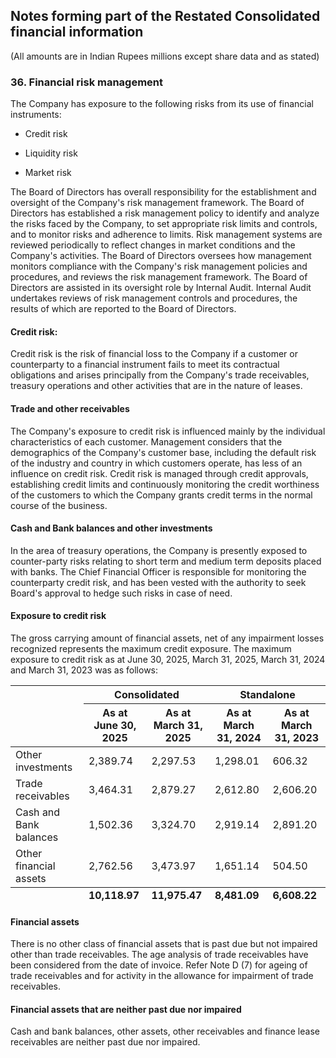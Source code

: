 ## Notes forming part of the Restated Consolidated financial information

(All amounts are in Indian Rupees millions except share data and as stated)

### 36. Financial risk management

The Company has exposure to the following risks from its use of financial instruments:

* Credit risk

* Liquidity risk

* Market risk

The Board of Directors has overall responsibility for the establishment and oversight of the Company's risk management framework. The Board of Directors has established a risk management policy to identify and analyze the risks faced by the Company, to set appropriate risk limits and controls, and to monitor risks and adherence to limits. Risk management systems are reviewed periodically to reflect changes in market conditions and the Company's activities. The Board of Directors oversees how management monitors compliance with the Company's risk management policies and procedures, and reviews the risk management framework. The Board of Directors are assisted in its oversight role by Internal Audit. Internal Audit undertakes reviews of risk management controls and procedures, the results of which are reported to the Board of Directors.

#### Credit risk:

Credit risk is the risk of financial loss to the Company if a customer or counterparty to a financial instrument fails to meet its contractual obligations and arises principally from the Company's trade receivables, treasury operations and other activities that are in the nature of leases.

#### Trade and other receivables

The Company's exposure to credit risk is influenced mainly by the individual characteristics of each customer. Management considers that the demographics of the Company's customer base, including the default risk of the industry and country in which customers operate, has less of an influence on credit risk. Credit risk is managed through credit approvals, establishing credit limits and continuously monitoring the credit worthiness of the customers to which the Company grants credit terms in the normal course of the business.

#### Cash and Bank balances and other investments

In the area of treasury operations, the Company is presently exposed to counter-party risks relating to short term and medium term deposits placed with banks. The Chief Financial Officer is responsible for monitoring the counterparty credit risk, and has been vested with the authority to seek Board's approval to hedge such risks in case of need.

#### Exposure to credit risk

The gross carrying amount of financial assets, net of any impairment losses recognized represents the maximum credit exposure. The maximum exposure to credit risk as at June 30, 2025, March 31, 2025, March 31, 2024 and March 31, 2023 was as follows:

<table><thead><tr><th rowspan="2"></th><th colspan="2">Consolidated</th><th colspan="2">Standalone</th></tr><tr><th>As at<br>June 30, 2025</th><th>As at<br>March 31, 2025</th><th>As at<br>March 31, 2024</th><th>As at<br>March 31, 2023</th></tr></thead><tbody><tr><td>Other investments</td><td>2,389.74</td><td>2,297.53</td><td>1,298.01</td><td>606.32</td></tr><tr><td>Trade receivables</td><td>3,464.31</td><td>2,879.27</td><td>2,612.80</td><td>2,606.20</td></tr><tr><td>Cash and Bank balances</td><td>1,502.36</td><td>3,324.70</td><td>2,919.14</td><td>2,891.20</td></tr><tr><td>Other financial assets</td><td>2,762.56</td><td>3,473.97</td><td>1,651.14</td><td>504.50</td></tr></tbody><tfoot><tr><td></td><td><strong>10,118.97</strong></td><td><strong>11,975.47</strong></td><td><strong>8,481.09</strong></td><td><strong>6,608.22</strong></td></tr></tfoot></table>

#### Financial assets

There is no other class of financial assets that is past due but not impaired other than trade receivables. The age analysis of trade receivables have been considered from the date of invoice. Refer Note D (7) for ageing of trade receivables and for activity in the allowance for impairment of trade receivables.

#### Financial assets that are neither past due nor impaired

Cash and bank balances, other assets, other receivables and finance lease receivables are neither past due nor impaired.